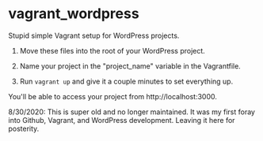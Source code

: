 # vagrant_wordpress

Stupid simple Vagrant setup for WordPress projects.

1) Move these files into the root of your WordPress project.

2) Name your project in the "project_name" variable in the Vagrantfile. 

3) Run `vagrant up` and give it a couple minutes to set everything up.

You'll be able to access your project from http://localhost:3000.

8/30/2020: This is super old and no longer maintained. It was my first foray into Github, Vagrant, and WordPress development. Leaving it here for posterity.
